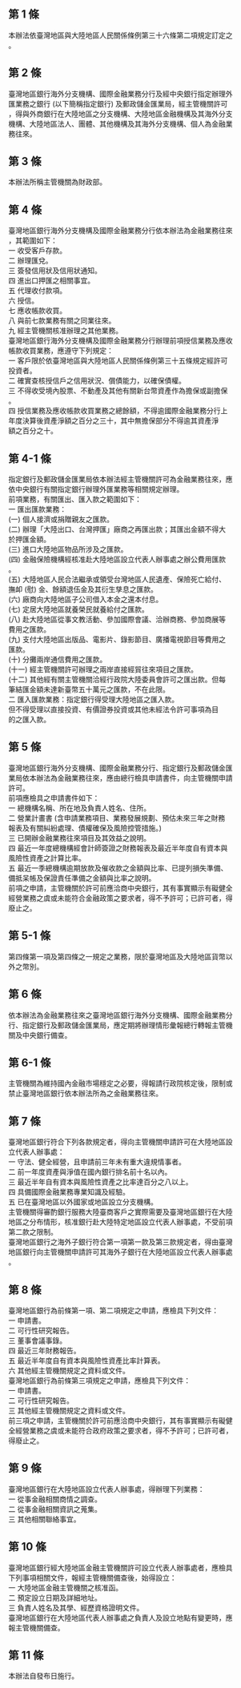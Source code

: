 第 1 條
-------
本辦法依臺灣地區與大陸地區人民關係條例第三十六條第二項規定訂定之  
。

第 2 條
-------
臺灣地區銀行海外分支機構、國際金融業務分行及經中央銀行指定辦理外  
匯業務之銀行 (以下簡稱指定銀行) 及郵政儲金匯業局，經主管機關許可  
，得與外商銀行在大陸地區之分支機構、大陸地區金融機構及其海外分支  
機構、大陸地區法人、團體、其他機構及其海外分支機構、個人為金融業  
務往來。

第 3 條
-------
本辦法所稱主管機關為財政部。

第 4 條
-------
臺灣地區銀行海外分支機構及國際金融業務分行依本辦法為金融業務往來  
，其範圍如下：  
一  收受客戶存款。  
二  辦理匯兌。  
三  簽發信用狀及信用狀通知。  
四  進出口押匯之相關事宜。  
五  代理收付款項。  
六  授信。  
七  應收帳款收買。  
八  與前七款業務有關之同業往來。  
九  經主管機關核准辦理之其他業務。  
臺灣地區銀行海外分支機構及國際金融業務分行辦理前項授信業務及應收  
帳款收買業務，應遵守下列規定：  
一  客戶限於依臺灣地區與大陸地區人民關係條例第三十五條規定經許可  
    投資者。  
二  確實查核授信戶之信用狀況、償債能力，以確保債權。  
三  不得收受境內股票、不動產及其他有關新台幣資產作為擔保或副擔保  
    。  
四  授信業務及應收帳款收買業務之總餘額，不得逾國際金融業務分行上  
    年度決算後資產淨額之百分之三十，其中無擔保部分不得逾其資產淨  
    額之百分之十。

第 4-1 條
---------
指定銀行及郵政儲金匯業局依本辦法經主管機關許可為金融業務往來，應  
依中央銀行有關指定銀行辦理外匯業務等相關規定辦理。  
前項業務，有關匯出、匯入款之範圍如下：  
一  匯出匯款業務：  
 (一) 個人接濟或捐贈親友之匯款。  
 (二) 辦理「大陸出口、台灣押匯」廠商之再匯出款；其匯出金額不得大  
      於押匯金額。  
 (三) 進口大陸地區物品所涉及之匯款。  
 (四) 金融保險機構經核准赴大陸地區設立代表人辦事處之辦公費用匯款  
      。  
 (五) 大陸地區人民合法繼承或領受台灣地區人民遺產、保險死亡給付、  
      撫卹 (慰) 金、餘額退伍金及其衍生孳息之匯款。  
 (六) 廠商向大陸地區子公司借入本金之還本付息。  
 (七) 定居大陸地區就養榮民就養給付之匯款。  
 (八) 赴大陸地區從事文教活動、參加國際會議、洽辦商務、參加商展等  
      費用之匯款。  
 (九) 支付大陸地區出版品、電影片、錄影節目、廣播電視節目等費用之  
      匯款。  
 (十) 分攤兩岸通信費用之匯款。  
 (十一) 經主管機關許可辦理之兩岸直接經貿往來項目之匯款。  
 (十二) 其他經有關主管機關洽經行政院大陸委員會許可之匯出款。但每  
        筆結匯金額未達新臺幣五十萬元之匯款，不在此限。  
二  匯入匯款業務：指定銀行得受理大陸地區之匯入款。  
    但不得受理以直接投資、有價證券投資或其他未經法令許可事項為目  
    的之匯入款。

第 5 條
-------
臺灣地區銀行海外分支機構、國際金融業務分行、指定銀行及郵政儲金匯  
業局依本辦法為金融業務往來，應由總行檢具申請書件，向主管機關申請  
許可。  
前項應檢具之申請書件如下：  
一  總機構名稱、所在地及負責人姓名、住所。  
二  營業計畫書 (含申請業務項目、業務發展規劃、預估未來三年之財務  
    報表及有關糾紛處理、債權確保及風險控管措施。)  
三  已開辦金融業務往來項目及其效益之說明。  
四  最近一年度總機構經會計師簽證之財務報表及最近半年度自有資本與  
    風險性資產之計算比率。  
五  最近一季總機構逾期放款及催收款之金額與比率、已提列損失準備、  
    備抵呆帳及保證責任準備之金額與比率之說明。  
前項之申請，主管機關於許可前應洽商中央銀行，其有事實顯示有礙健全  
經營業務之虞或未能符合金融政策之要求者，得不予許可；已許可者，得  
廢止之。

第 5-1 條
---------
第四條第一項及第四條之一規定之業務，限於臺灣地區及大陸地區貨幣以  
外之幣別。

第 6 條
-------
依本辦法為金融業務往來之臺灣地區銀行海外分支機構、國際金融業務分  
行、指定銀行及郵政儲金匯業局，應定期將辦理情形彙報總行轉報主管機  
關及中央銀行備查。

第 6-1 條
---------
主管機關為維持國內金融市場穩定之必要，得報請行政院核定後，限制或  
禁止臺灣地區銀行依本辦法所為之金融業務往來。

第 7 條
-------
臺灣地區銀行符合下列各款規定者，得向主管機關申請許可在大陸地區設  
立代表人辦事處：                                                  
一  守法、健全經營，且申請前三年未有重大違規情事者。              
二  前一年度資產與淨值在國內銀行排名前十名以內。                  
三  最近半年自有資本與風險性資產之比率達百分之八以上。            
四  具備國際金融業務專業知識及經驗。                              
五  已在臺灣地區以外國家或地區設立分支機構。                      
主管機關得審酌銀行服務大陸臺商客戶之實際需要及臺灣地區銀行在大陸  
地區之分布情形，核准銀行赴大陸特定地區設立代表人辦事處，不受前項  
第二款之限制。                                                    
臺灣地區銀行之海外子銀行符合第一項第一款及第三款規定者，得由臺灣  
地區銀行向主管機關申請許可其海外子銀行在大陸地區設立代表人辦事處  
。

第 8 條
-------
臺灣地區銀行為前條第一項、第二項規定之申請，應檢具下列文件：      
一  申請書。                                                      
二  可行性研究報告。                                              
三  董事會議事錄。                                                
四  最近三年財務報告。                                            
五  最近半年度自有資本與風險性資產比率計算表。                    
六  其他經主管機關規定之資料或文件。                              
臺灣地區銀行為前條第三項規定之申請，應檢具下列文件：              
一  申請書。                                                      
二  可行性研究報告。                                              
三  其他經主管機關規定之資料或文件。                              
前三項之申請，主管機關於許可前應洽商中央銀行，其有事實顯示有礙健  
全經營業務之虞或未能符合政府政策之要求者，得不予許可；已許可者，  
得廢止之。

第 9 條
-------
臺灣地區銀行在大陸地區設立代表人辦事處，得辦理下列業務：  
一  從事金融相關商情之調查。  
二  從事金融相關資訊之蒐集。  
三  其他相關聯絡事宜。

第 10 條
--------
臺灣地區銀行經大陸地區金融主管機關許可設立代表人辦事處者，應檢具  
下列事項相關文件，報經主管機關備查後，始得設立：  
一  大陸地區金融主管機關之核准函。  
二  預定設立日期及詳細地址。  
三  負責人姓名及其學、經歷資格證明文件。  
臺灣地區銀行在大陸地區代表人辦事處之負責人及設立地點有變更時，應  
報主管機關備查。

第 11 條
--------
本辦法自發布日施行。

